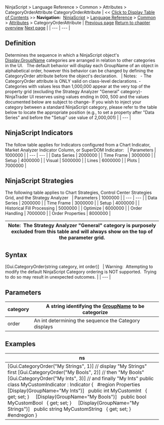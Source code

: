 ﻿
NinjaScript > Language Reference > Common > Attributes > CategoryOrderAttribute
CategoryOrderAttribute
| << [Click to Display Table of Contents](categoryorderattribute.md) >> **Navigation:**     [NinjaScript](ninjascript.md) > [Language Reference](language_reference_wip.md) > [Common](common.md) > [Attributes](attributes.md) > CategoryOrderAttribute | [Previous page](browsableattribute.md) [Return to chapter overview](attributes.md) [Next page](displayattribute.md) |
| --- | --- |
## Definition
Determines the sequence in which a NinjaScript object's [Display.GroupName](displayattribute.md) categories are arranged in relation to other categories in the UI.   The default behavior will display each GroupName of an object in alphabetical order, however this behavior can be changed by defining the CategoryOrder attribute before the object's declaration. 
 
| Notes:   - The CategoryOrder attribute is ONLY valid on class-level declarations. - Categories with values less than 1,000,000 appear at the very top of the property grid (excluding the Strategy Analyzer "General" category)- NinjaTrader UI reserves using values ending in 000, 500 and the values documented below are subject to change- If you wish to inject your category between a standard NinjaScript category, please refer to the table below to locate the appropriate position (e.g., to set a property after "Data Series" and before the "Setup" use value of 2,000,001) |
| --- |

## NinjaScript Indicators
The follow table applies for Indicators configured from a Chart Indicator, Market Analyzer Indicator Column, or SuperDOM Indicator:
 
| Parameters | 1000000 |
| --- | --- |
| Data Series | 2000000 |
| Time Frame | 3000000 |
| Setup | 4000000 |
| Visual | 5000000 |
| Lines | 6000000 |
| Plots | 7000000 |

## NinjaScript Strategies
The following table applies to Chart Strategies, Control Center Strategies Grid, and the Strategy Analyzer
 
| Parameters | 1000000 |
| --- | --- |
| Data Series | 2000000 |
| Time Frame | 3000000 |
| Setup | 4000000 |
| Historical Fill Processing | 5000000 |
| Optimize | 6000000 |
| Order Handling | 7000000 |
| Order Properties | 8000000 |

| Note:  The Strategy Analyzer "General" category is purposely excluded from this table and will always show on the top of the parameter grid. |
| --- |

## Syntax
[Gui.CategoryOrder(string category, int order)]
 
| Warning:  Attempting to modify the default NinjaScript Category ordering is NOT supported.  Trying to do so may result in unexpected outcomes. |
| --- |
## 
## 
## Parameters
| category | A string identifying the [GroupName](displayattribute.md) to be categorize |
| --- | --- |
| order | An int determining the sequence the Category displays |
## 
## 
## Examples
| ns |
| --- |
| [Gui.CategoryOrder("My Strings", 1)] // display "My Strings" first [Gui.CategoryOrder("My Bools", 2)] // then "My Bools" [Gui.CategoryOrder("My Ints", 3)] // and finally "My Ints" public class MyCustomIndicator : Indicator {    #region Properties         [Display(GroupName="My Ints")]    public int MyCustomInt    { get; set; }        [Display(GroupName="My Bools")]    public bool MyCustomBool    { get; set; }      [Display(GroupName="My Strings")]    public string MyCustomString    { get; set; }      #endregion } |

